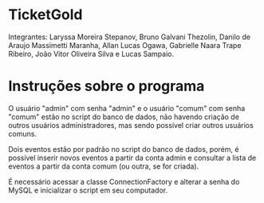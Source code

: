 # TicketGold
Integrantes: Laryssa Moreira Stepanov, Bruno Galvani Thezolin, Danilo de Araujo Massimetti Maranha, Allan Lucas Ogawa, Gabrielle Naara Trape Ribeiro, João Vitor Oliveira Silva e Lucas Sampaio.

# Instruções sobre o programa
O usuário "admin" com senha "admin" e o usuário "comum" com senha "comum" estão no script do banco de dados, não havendo criação de outros usuários administradores, mas sendo possível criar outros usuários comuns.

Dois eventos estão por padrão no script do banco de dados, porém, é possível inserir novos eventos a partir da conta admin e consultar a lista de eventos a partir da conta comum (ou outra, se for criada).

É necessário acessar a classe ConnectionFactory e alterar a senha do MySQL e inicializar o script em seu computador.
